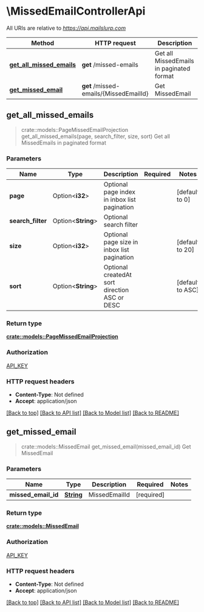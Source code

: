 # \MissedEmailControllerApi

All URIs are relative to *https://api.mailslurp.com*

Method | HTTP request | Description
------------- | ------------- | -------------
[**get_all_missed_emails**](MissedEmailControllerApi#get_all_missed_emails) | **get** /missed-emails | Get all MissedEmails in paginated format
[**get_missed_email**](MissedEmailControllerApi#get_missed_email) | **get** /missed-emails/{MissedEmailId} | Get MissedEmail



## get_all_missed_emails

> crate::models::PageMissedEmailProjection get_all_missed_emails(page, search_filter, size, sort)
Get all MissedEmails in paginated format

### Parameters


Name | Type | Description  | Required | Notes
------------- | ------------- | ------------- | ------------- | -------------
**page** | Option<**i32**> | Optional page index in inbox list pagination |  |[default to 0]
**search_filter** | Option<**String**> | Optional search filter |  |
**size** | Option<**i32**> | Optional page size in inbox list pagination |  |[default to 20]
**sort** | Option<**String**> | Optional createdAt sort direction ASC or DESC |  |[default to ASC]

### Return type

[**crate::models::PageMissedEmailProjection**](PageMissedEmailProjection)

### Authorization

[API_KEY](../README#API_KEY)

### HTTP request headers

- **Content-Type**: Not defined
- **Accept**: application/json

[[Back to top]](#) [[Back to API list]](../README#documentation-for-api-endpoints) [[Back to Model list]](../README#documentation-for-models) [[Back to README]](../README)


## get_missed_email

> crate::models::MissedEmail get_missed_email(missed_email_id)
Get MissedEmail

### Parameters


Name | Type | Description  | Required | Notes
------------- | ------------- | ------------- | ------------- | -------------
**missed_email_id** | [**String**]() | MissedEmailId | [required] |

### Return type

[**crate::models::MissedEmail**](MissedEmail)

### Authorization

[API_KEY](../README#API_KEY)

### HTTP request headers

- **Content-Type**: Not defined
- **Accept**: application/json

[[Back to top]](#) [[Back to API list]](../README#documentation-for-api-endpoints) [[Back to Model list]](../README#documentation-for-models) [[Back to README]](../README)

